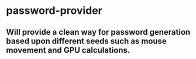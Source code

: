 # password-provider

Will provide a clean way for password generation based upon different seeds such as mouse movement and GPU calculations.
----